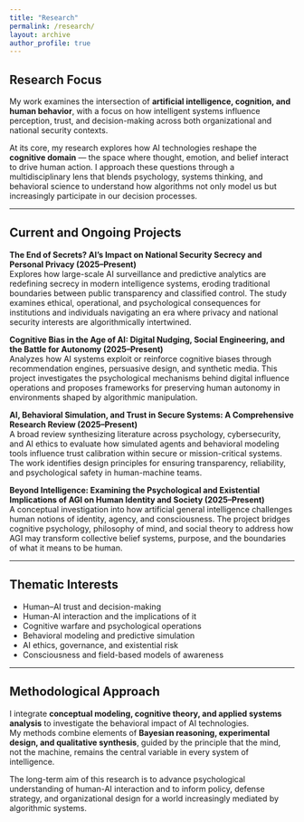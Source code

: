 ```yaml
---
title: "Research"
permalink: /research/
layout: archive
author_profile: true
---
```


## Research Focus
My work examines the intersection of **artificial intelligence, cognition, and human behavior**, with a focus on how intelligent systems influence perception, trust, and decision-making across both organizational and national security contexts.

At its core, my research explores how AI technologies reshape the **cognitive domain** — the space where thought, emotion, and belief interact to drive human action. I approach these questions through a multidisciplinary lens that blends psychology, systems thinking, and behavioral science to understand how algorithms not only model us but increasingly participate in our decision processes.

---

## Current and Ongoing Projects

**The End of Secrets? AI’s Impact on National Security Secrecy and Personal Privacy (2025–Present)**  
Explores how large-scale AI surveillance and predictive analytics are redefining secrecy in modern intelligence systems, eroding traditional boundaries between public transparency and classified control. The study examines ethical, operational, and psychological consequences for institutions and individuals navigating an era where privacy and national security interests are algorithmically intertwined.

**Cognitive Bias in the Age of AI: Digital Nudging, Social Engineering, and the Battle for Autonomy (2025–Present)**  
Analyzes how AI systems exploit or reinforce cognitive biases through recommendation engines, persuasive design, and synthetic media. This project investigates the psychological mechanisms behind digital influence operations and proposes frameworks for preserving human autonomy in environments shaped by algorithmic manipulation.

**AI, Behavioral Simulation, and Trust in Secure Systems: A Comprehensive Research Review (2025–Present)**  
A broad review synthesizing literature across psychology, cybersecurity, and AI ethics to evaluate how simulated agents and behavioral modeling tools influence trust calibration within secure or mission-critical systems. The work identifies design principles for ensuring transparency, reliability, and psychological safety in human-machine teams.

**Beyond Intelligence: Examining the Psychological and Existential Implications of AGI on Human Identity and Society (2025–Present)**  
A conceptual investigation into how artificial general intelligence challenges human notions of identity, agency, and consciousness. The project bridges cognitive psychology, philosophy of mind, and social theory to address how AGI may transform collective belief systems, purpose, and the boundaries of what it means to be human.

---

## Thematic Interests
- Human–AI trust and decision-making
- Human-AI interaction and the implications of it 
- Cognitive warfare and psychological operations  
- Behavioral modeling and predictive simulation  
- AI ethics, governance, and existential risk  
- Consciousness and field-based models of awareness  

---

## Methodological Approach
I integrate **conceptual modeling, cognitive theory, and applied systems analysis** to investigate the behavioral impact of AI technologies.  
My methods combine elements of **Bayesian reasoning, experimental design, and qualitative synthesis**, guided by the principle that the mind, not the machine, remains the central variable in every system of intelligence.

The long-term aim of this research is to advance psychological understanding of human-AI interaction and to inform policy, defense strategy, and organizational design for a world increasingly mediated by algorithmic systems.
